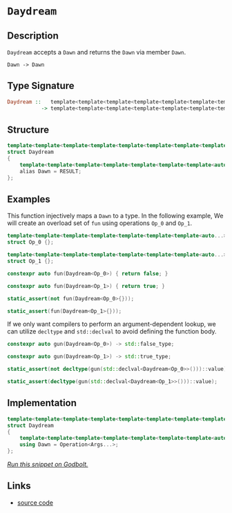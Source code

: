 <!-- Copyright 2024 Feng Mofan
SPDX-License-Identifier: Apache-2.0 -->

# `Daydream`

## Description

`Daydream` accepts a `Dawn` and returns the `Dawn` via member `Dawn`.

<pre><code>Dawn -> Dawn</code></pre>

## Type Signature

```Haskell
Daydream ::   template<template<template<template<template<template<template<auto...> class...> class...> class...> class...> class...> class...> class...
           -> template<template<template<template<template<template<template<auto...> class...> class...> class...> class...> class...> class...>
```

## Structure

```C++
template<template<template<template<template<template<template<template<auto...> class...> class...> class...> class...> class...> class...> class>
struct Daydream
{
    template<template<template<template<template<template<template<auto...> class...> class...> class...> class...> class...> class...>
    alias Dawn = RESULT;
};
```

## Examples

This function injectively maps a `Dawn` to a type.
In the following example, We will create an overload set of `fun` using operations `Op_0` and `Op_1`.

```C++
template<template<template<template<template<template<template<auto...> class...> class...> class...> class...> class...> class...>
struct Op_0 {};

template<template<template<template<template<template<template<auto...> class...> class...> class...> class...> class...> class...>
struct Op_1 {};

constexpr auto fun(Daydream<Op_0>) { return false; }

constexpr auto fun(Daydream<Op_1>) { return true; }

static_assert(not fun(Daydream<Op_0>{}));

static_assert(fun(Daydream<Op_1>{}));
```

If we only want compilers to perform an argument-dependent lookup, we can utilize `decltype` and `std::declval` to avoid defining the function body.

```C++
constexpr auto gun(Daydream<Op_0>) -> std::false_type;

constexpr auto gun(Daydream<Op_1>) -> std::true_type;

static_assert(not decltype(gun(std::declval<Daydream<Op_0>>()))::value);

static_assert(decltype(gun(std::declval<Daydream<Op_1>>()))::value);
```

## Implementation

```C++
template<template<template<template<template<template<template<template<auto...> class...> class...> class...> class...> class...> class...> class Operation>
struct Daydream
{
    template<template<template<template<template<template<template<auto...> class...> class...> class...> class...> class...> class...Args>
    using Dawn = Operation<Args...>;
};
```

[*Run this snippet on Godbolt.*](https://godbolt.org/#z:OYLghAFBqd5QCxAYwPYBMCmBRdBLAF1QCcAaPECAMzwBtMA7AQwFtMQByARg9KtQYEAysib0QXACx8BBAKoBnTAAUAHpwAMvAFYTStJg1DIApACYAQuYukl9ZATwDKjdAGFUtAK4sGIAGwAnKSuADJ4DJgAcj4ARpjEIADMABykAA6oCoRODB7evgHBmdmOAuGRMSzxiam2mPZlDEIETMQE%2BT5%2BQfWNuS1tBBXRcQnJaQqt7Z2FPZODw1U14wCUtqhexMjsHASYLOkGeyZJbnsHR5gnZ/uHTMen53cPNxf3V4%2B3l9dP359vLyYXiIADowSdsABqZAGBQKMEgiHQ2Hw8FJKEwphwhFIzHYtEYlE49HIrGoxEkvEKSEAeXSCXuuQhJg0AEFJsQvA5IQARJgAT3QxEwrBZrJMAHYrGzIbLIb93j8vor/s8Pq81UqAeqFS9deqgaCCaT8RTCWTiebTbiicaqZaTeTWcRgApmTK5V5skZeUwAO4MSEnHm0%2BnERkCa7O12Wk7S8USnlxsVigD0ACpM1nsznU2ns5CACrYISFoSQ7N5tkZnO1rNV8Vs/VazWqv4a9vNtsqjs9w2oB32u22s2Owcjm0W4dTs1ijlcgihgD6GiDUslSaS8bFXd7euV%2B%2B1Lc7B51p%2Bu/fHM8n1spE7v14ft6t5Pd7IInO5dKXXDXVkTyZsvmWaQgAYngxCTEWmBQZWKZsmgDCTJgqjpMQkL9pCVBeAwEB8oKwqiqc34aBCKx/pCwoEJsgZUGIShxmuSZAQhAjIah6GYdhuH4UKIosNc35cGRFFUTR8qch8FhMfB76MsgS5kgkBAQAwqCLtxeECnxRFuCRzLromKwrIBjZyY4ClKe01A4VpBH8YJ6Q/gZ/48sZpnAZmkJCJgiHoNBsH1rJ5hJBEMJeFgQanMCdCEPyb5ioh7FoRhwKoJCwC2bxhECcRTmkei5EALRIpM6AgCAdG0EoS4EPy9IeaxSF7BxqVEBlWXaTljnOYVkIlSSZUVR%2BXiYLV9VSbJ8wWYpcLKap6mQlgMJ1fS0C2UNIDLbQABuYjXNlDl5SuzLohAxkrBVe3eJgJlblNrQzVZKnbatmDrbhm3bddB1dUdelOcJ6IQudxlXWIo13RYHBrLQnAAKy8H4HBaKQqCcG41jWJCCgbFsmBBmYSQ8KQBCaDDawANYgPDkgghokhcBKSQaPDGhmP4/hmCkaRwxwki8CwEgaBopDI6j6McLwCggKLZMozDpBwLAMCICAGwEOkwLkJQaAHHQCRRKwOyqCk/hFf4kgZcgyCQlIIJmLwmD4EQxB4OVXAyIIIhiOwUhe/IShqOTpC6J7frhuknA8LDCNIyHks0sCWuLqgVCQqb5uW9btv22YkIQB4%2Bv0OhIVcCsvDy1oawQEgevpAbZAUBA9eNyAwBSGYfB0HskGULEIexBEbT8tHvBD8wxD8jSsTaL58sk3rbCCDSDC0KPCukFgsReMAbhiNVY9b/shjAOIm/4MKDh4DtMEhyhvnAjsJMRHsfOo7QeCxOGU8eFgIcfjwELbgvBb7EFiFkTAPIT5GE/kYcmawqAGFdAANTwJgP0dJGBH34N7UQ4h/a4MDiodQm8w76FPigLGlh9BfxlpANYqB0hNBlhwIqZVgymEsNYMwEswFuywPQ86vR565BcAwdwnguh6DCBEEY1QxiexKDkAQMw/BKKyCohgixRiJE9nYURAgBjTCkYUfRDRDHNCmEMORSxFG2GsWovQ8x2g6IUXotYuNNjbAkLHDgiMxYJ04BnM2FsrbABtnbOm%2BcIC4EICQQmxMK6kwQWsBAIosCJGEdTSQSQQSBCSBKSQDMzCSH8CLeGPQ%2BYC1IELYmIJ/BcH8CkQIKQmm0y4PDAp/hAmb0ltLWWKSFY11VrXdWydtbN1biXI2bBOBtBYDtCURUmCkh9FwQIIIuD0ydi7Eg7s9BEJ9gQ6QRDFAkJDroLuEcmBRxAX4gJ4teCJwmandOCylkrLWcAO2mztmrkLqgYuCRElmGSVXRWYzpkJB1i3IFDcS4gA%2BcszERgNlcFFjQWgvcZYQAHpvCeI8j6EqnjPOeDgj5L0YAQVe68Q7b13vvWgh8QHHxYKfc%2BqNL6iNvqw1GD9kBPyPq/BoIdP7fxHn/HYqNAHAJJmAiBShoHstgREUAwy%2BDIIUGgjBWDkYkyOfgv2pzZDnODmQkAXcDDwK4VYGh4qhGMOYbkVh7CCDoE4dQiwvDnn8PdnfBhIjr7OAgK4JxntZGVF0XoZRTRw0ZE0U0NxyxzF9CMY40x6ig1NGMTYqN7jnEZoKFmlxeb5Eps8XjHx5d9Bx16RLYJyKvmop%2BRsrZ9MC5xNdok8uldUmkHSUwTJlA/E1LqZshmEoukSmZpIUpltPZPLRpwAZcsEFK1GUgDWKdYXQuILMnYCzs4sAUDtW2O022XEmLs%2BJAjDmyGOcagOZrSGo10EkUgNy7kx1rf4%2BOfTOBJ01sCSEacMLEBYMe0957L3vCgoC4FpciZJHBeuqF8LG67ow4is96QnIXsCEuK9BBFIQctt3bFCRcX4tRiSjeJM6NkvnpSoFy8aVrw3lyzAO894H1YSTLAKqz7St4Ny6%2BvL76qEfnsYVghRWb3FT/fkUqAFuzlaAhIiqoEwLPmq9dSCmCoPQZg%2Bk%2BreCGt9hIE1ggX2XOSBQm1XraGxEdWjZ1bFOCpiGranhfCEgCIDcIgxwa/ChokfGyN5b7GxtyPGmL5RbHRtTZY3N8bgs5uscm%2Bxpa0uZcSwWmtXj8a%2BN/Y8oJHBwOQaties9kICMgmI52vZSGkl9uGWkjJYxhHVMFpazZSQkjwzZozEWA2JTNPrc8ldthBkQuMqQHJ8N8nwxSBzQIkhAjM0KVwD9fMkj/obVLIZ1c/GO0m8uo7c21hgOyM4SQQA%3D)

## Links

- [source code](../../../conceptrodon/daydream.hpp)
